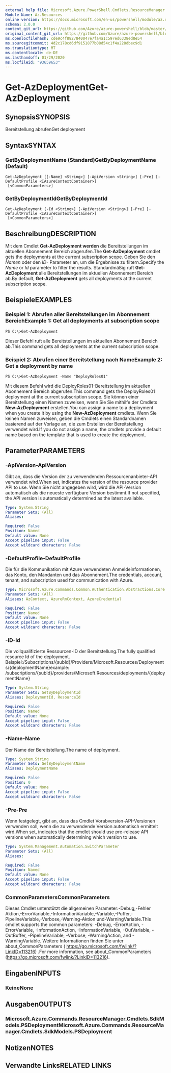 ```yaml
---
external help file: Microsoft.Azure.PowerShell.Cmdlets.ResourceManager.dll-Help.xml
Module Name: Az.Resources
online version: https://docs.microsoft.com/en-us/powershell/module/az.resources/get-azdeployment
schema: 2.0.0
content_git_url: https://github.com/Azure/azure-powershell/blob/master/src/Resources/Resources/help/Get-AzDeployment.md
original_content_git_url: https://github.com/Azure/azure-powershell/blob/master/src/Resources/Resources/help/Get-AzDeployment.md
ms.openlocfilehash: cde9c4f8827840047e7fa4a1c597ed6338ed8e54
ms.sourcegitcommit: 4d2c178cd6df9151877b08d54c1f4a228dbec9d1
ms.translationtype: MT
ms.contentlocale: de-DE
ms.lasthandoff: 01/29/2020
ms.locfileid: "93659653"
---
```

# <span data-ttu-id="671be-101">Get-AzDeployment</span><span class="sxs-lookup"><span data-stu-id="671be-101">Get-AzDeployment</span></span>

## <span data-ttu-id="671be-102">Synopsis</span><span class="sxs-lookup"><span data-stu-id="671be-102">SYNOPSIS</span></span>
<span data-ttu-id="671be-103">Bereitstellung abrufen</span><span class="sxs-lookup"><span data-stu-id="671be-103">Get deployment</span></span>

## <span data-ttu-id="671be-104">Syntax</span><span class="sxs-lookup"><span data-stu-id="671be-104">SYNTAX</span></span>

### <span data-ttu-id="671be-105">GetByDeploymentName (Standard)</span><span class="sxs-lookup"><span data-stu-id="671be-105">GetByDeploymentName (Default)</span></span>
```
Get-AzDeployment [[-Name] <String>] [-ApiVersion <String>] [-Pre] [-DefaultProfile <IAzureContextContainer>]
 [<CommonParameters>]
```

### <span data-ttu-id="671be-106">GetByDeploymentId</span><span class="sxs-lookup"><span data-stu-id="671be-106">GetByDeploymentId</span></span>
```
Get-AzDeployment [-Id <String>] [-ApiVersion <String>] [-Pre] [-DefaultProfile <IAzureContextContainer>]
 [<CommonParameters>]
```

## <span data-ttu-id="671be-107">Beschreibung</span><span class="sxs-lookup"><span data-stu-id="671be-107">DESCRIPTION</span></span>
<span data-ttu-id="671be-108">Mit dem Cmdlet **Get-AzDeployment werden** die Bereitstellungen im aktuellen Abonnement Bereich abgerufen.</span><span class="sxs-lookup"><span data-stu-id="671be-108">The **Get-AzDeployment** cmdlet gets the deployments at the current subscription scope.</span></span>
<span data-ttu-id="671be-109">Geben Sie den *Namen* oder den *ID-* Parameter an, um die Ergebnisse zu filtern.</span><span class="sxs-lookup"><span data-stu-id="671be-109">Specify the *Name* or *Id* parameter to filter the results.</span></span>
<span data-ttu-id="671be-110">Standardmäßig ruft **Get-AzDeployment** alle Bereitstellungen im aktuellen Abonnement Bereich ab.</span><span class="sxs-lookup"><span data-stu-id="671be-110">By default, **Get-AzDeployment** gets all deployments at the current subscription scope.</span></span>

## <span data-ttu-id="671be-111">Beispiele</span><span class="sxs-lookup"><span data-stu-id="671be-111">EXAMPLES</span></span>

### <span data-ttu-id="671be-112">Beispiel 1: Abrufen aller Bereitstellungen im Abonnement Bereich</span><span class="sxs-lookup"><span data-stu-id="671be-112">Example 1: Get all deployments at subscription scope</span></span>
```
PS C:\>Get-AzDeployment
```

<span data-ttu-id="671be-113">Dieser Befehl ruft alle Bereitstellungen im aktuellen Abonnement Bereich ab.</span><span class="sxs-lookup"><span data-stu-id="671be-113">This command gets all deployments at the current subscription scope.</span></span>

### <span data-ttu-id="671be-114">Beispiel 2: Abrufen einer Bereitstellung nach Name</span><span class="sxs-lookup"><span data-stu-id="671be-114">Example 2: Get a deployment by name</span></span>
```
PS C:\>Get-AzDeployment -Name "DeployRoles01"
```

<span data-ttu-id="671be-115">Mit diesem Befehl wird die DeployRoles01-Bereitstellung im aktuellen Abonnement Bereich abgerufen.</span><span class="sxs-lookup"><span data-stu-id="671be-115">This command gets the DeployRoles01 deployment at the current subscription scope.</span></span>
<span data-ttu-id="671be-116">Sie können einer Bereitstellung einen Namen zuweisen, wenn Sie Sie mithilfe der Cmdlets **New-AzDeployment** erstellen.</span><span class="sxs-lookup"><span data-stu-id="671be-116">You can assign a name to a deployment when you create it by using the **New-AzDeployment** cmdlets.</span></span>
<span data-ttu-id="671be-117">Wenn Sie keinen Namen zuweisen, geben die Cmdlets einen Standardnamen basierend auf der Vorlage an, die zum Erstellen der Bereitstellung verwendet wird.</span><span class="sxs-lookup"><span data-stu-id="671be-117">If you do not assign a name, the cmdlets provide a default name based on the template that is used to create the deployment.</span></span>

## <span data-ttu-id="671be-118">Parameter</span><span class="sxs-lookup"><span data-stu-id="671be-118">PARAMETERS</span></span>

### <span data-ttu-id="671be-119">-ApiVersion</span><span class="sxs-lookup"><span data-stu-id="671be-119">-ApiVersion</span></span>
<span data-ttu-id="671be-120">Gibt an, dass die Version der zu verwendenden Ressourcenanbieter-API verwendet wird.</span><span class="sxs-lookup"><span data-stu-id="671be-120">When set, indicates the version of the resource provider API to use.</span></span>
<span data-ttu-id="671be-121">Wenn Sie nicht angegeben wird, wird die API-Version automatisch als die neueste verfügbare Version bestimmt.</span><span class="sxs-lookup"><span data-stu-id="671be-121">If not specified, the API version is automatically determined as the latest available.</span></span>

```yaml
Type: System.String
Parameter Sets: (All)
Aliases:

Required: False
Position: Named
Default value: None
Accept pipeline input: False
Accept wildcard characters: False
```

### <span data-ttu-id="671be-122">-DefaultProfile</span><span class="sxs-lookup"><span data-stu-id="671be-122">-DefaultProfile</span></span>
<span data-ttu-id="671be-123">Die für die Kommunikation mit Azure verwendeten Anmeldeinformationen, das Konto, den Mandanten und das Abonnement.</span><span class="sxs-lookup"><span data-stu-id="671be-123">The credentials, account, tenant, and subscription used for communication with Azure.</span></span>

```yaml
Type: Microsoft.Azure.Commands.Common.Authentication.Abstractions.Core.IAzureContextContainer
Parameter Sets: (All)
Aliases: AzContext, AzureRmContext, AzureCredential

Required: False
Position: Named
Default value: None
Accept pipeline input: False
Accept wildcard characters: False
```

### <span data-ttu-id="671be-124">-ID</span><span class="sxs-lookup"><span data-stu-id="671be-124">-Id</span></span>
<span data-ttu-id="671be-125">Die vollqualifizierte Ressourcen-ID der Bereitstellung.</span><span class="sxs-lookup"><span data-stu-id="671be-125">The fully qualified resource Id of the deployment.</span></span>
<span data-ttu-id="671be-126">Beispiel:/Subscriptions/{subId}/Providers/Microsoft.Resources/Deployments/{deploymentName}</span><span class="sxs-lookup"><span data-stu-id="671be-126">example: /subscriptions/{subId}/providers/Microsoft.Resources/deployments/{deploymentName}</span></span>

```yaml
Type: System.String
Parameter Sets: GetByDeploymentId
Aliases: DeploymentId, ResourceId

Required: False
Position: Named
Default value: None
Accept pipeline input: False
Accept wildcard characters: False
```

### <span data-ttu-id="671be-127">-Name</span><span class="sxs-lookup"><span data-stu-id="671be-127">-Name</span></span>
<span data-ttu-id="671be-128">Der Name der Bereitstellung.</span><span class="sxs-lookup"><span data-stu-id="671be-128">The name of deployment.</span></span>

```yaml
Type: System.String
Parameter Sets: GetByDeploymentName
Aliases: DeploymentName

Required: False
Position: 0
Default value: None
Accept pipeline input: False
Accept wildcard characters: False
```

### <span data-ttu-id="671be-129">-Pre</span><span class="sxs-lookup"><span data-stu-id="671be-129">-Pre</span></span>
<span data-ttu-id="671be-130">Wenn festgelegt, gibt an, dass das Cmdlet Vorabversion-API-Versionen verwenden soll, wenn die zu verwendende Version automatisch ermittelt wird.</span><span class="sxs-lookup"><span data-stu-id="671be-130">When set, indicates that the cmdlet should use pre-release API versions when automatically determining which version to use.</span></span>

```yaml
Type: System.Management.Automation.SwitchParameter
Parameter Sets: (All)
Aliases:

Required: False
Position: Named
Default value: None
Accept pipeline input: False
Accept wildcard characters: False
```

### <span data-ttu-id="671be-131">CommonParameters</span><span class="sxs-lookup"><span data-stu-id="671be-131">CommonParameters</span></span>
<span data-ttu-id="671be-132">Dieses Cmdlet unterstützt die allgemeinen Parameter:-Debug,-Fehler Aktion,-ErrorVariable,-InformationVariable,-Variable,-Puffer,-PipelineVariable,-Verbose,-Warning-Aktion und-WarningVariable.</span><span class="sxs-lookup"><span data-stu-id="671be-132">This cmdlet supports the common parameters: -Debug, -ErrorAction, -ErrorVariable, -InformationAction, -InformationVariable, -OutVariable, -OutBuffer, -PipelineVariable, -Verbose, -WarningAction, and -WarningVariable.</span></span> <span data-ttu-id="671be-133">Weitere Informationen finden Sie unter about_CommonParameters ( https://go.microsoft.com/fwlink/?LinkID=113216) .</span><span class="sxs-lookup"><span data-stu-id="671be-133">For more information, see about_CommonParameters (https://go.microsoft.com/fwlink/?LinkID=113216).</span></span>

## <span data-ttu-id="671be-134">Eingaben</span><span class="sxs-lookup"><span data-stu-id="671be-134">INPUTS</span></span>

### <span data-ttu-id="671be-135">Keine</span><span class="sxs-lookup"><span data-stu-id="671be-135">None</span></span>

## <span data-ttu-id="671be-136">Ausgaben</span><span class="sxs-lookup"><span data-stu-id="671be-136">OUTPUTS</span></span>

### <span data-ttu-id="671be-137">Microsoft.Azure.Commands.ResourceManager.Cmdlets.SdkModels.PSDeployment</span><span class="sxs-lookup"><span data-stu-id="671be-137">Microsoft.Azure.Commands.ResourceManager.Cmdlets.SdkModels.PSDeployment</span></span>

## <span data-ttu-id="671be-138">Notizen</span><span class="sxs-lookup"><span data-stu-id="671be-138">NOTES</span></span>

## <span data-ttu-id="671be-139">Verwandte Links</span><span class="sxs-lookup"><span data-stu-id="671be-139">RELATED LINKS</span></span>
